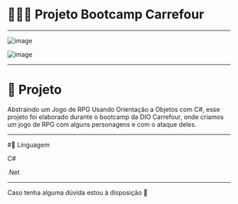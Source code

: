 # 👩🏻‍💻 Projeto Bootcamp Carrefour
********************************************************************


![image](https://user-images.githubusercontent.com/72118415/162575039-eb33880f-8bbe-4e96-b5f1-f0bc90a1e396.png)

![image](https://user-images.githubusercontent.com/72118415/162575825-1a737180-9694-4677-b3dc-02f84185f2c5.png)


********************************************************************
# 🚀 Projeto 

Abstraindo um Jogo de RPG Usando Orientação a Objetos com C#, esse projeto 
foi elaborado durante o bootcamp da DIO Carrefour, onde criamos um jogo de RPG 
com alguns personagens e com o ataque deles. 

********************************************************************
#🌱 Linguagem

C#

.Net

********************************************************************
Caso tenha alguma dúvida estou à disposição 📧
